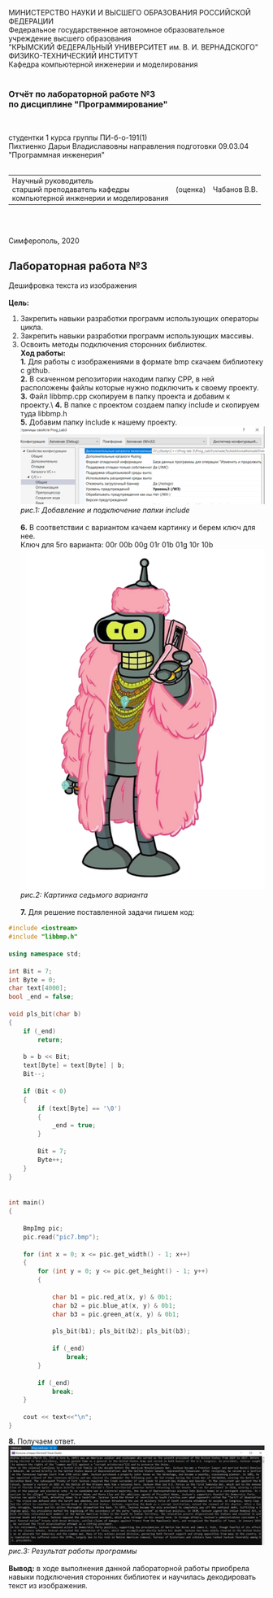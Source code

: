 МИНИСТЕРСТВО НАУКИ  И ВЫСШЕГО ОБРАЗОВАНИЯ РОССИЙСКОЙ ФЕДЕРАЦИИ  
Федеральное государственное автономное образовательное учреждение высшего образования  
"КРЫМСКИЙ ФЕДЕРАЛЬНЫЙ УНИВЕРСИТЕТ им. В. И. ВЕРНАДСКОГО"  
ФИЗИКО-ТЕХНИЧЕСКИЙ ИНСТИТУТ  
Кафедра компьютерной инженерии и моделирования
<br/><br/>

### Отчёт по лабораторной работе №3<br/> по дисциплине "Программирование"
<br/>

студентки 1 курса группы ПИ-б-о-191(1)  
Пихтиенко Дарьи Владиславовны
направления подготовки 09.03.04 "Программная инженерия"  
<br/>

<table>
<tr><td>Научный руководитель<br/> старший преподаватель кафедры<br/> компьютерной инженерии и моделирования</td>
<td>(оценка)</td>
<td>Чабанов В.В.</td>
</tr>
</table>
<br/><br/>

Симферополь, 2020

## Лабораторная работа №3
Дешифровка текста из изображения\
\
**Цель:** 
1. Закрепить навыки разработки программ использующих операторы цикла.
2. Закрепить навыки разработки программ использующих массивы.
3. Освоить методы подключения сторонних библиотек.
\
**Ход работы:**\
**1\.** Для работы с изображениями в формате bmp скачаем библиотеку с github.\
**2\.** В скаченном репозитории находим папку CPP, в ней расположены файлы которые нужно подключить к своему проекту.\
**3\.** Файл libbmp.cpp скопируем в папку проекта и добавим к проекту.\\
**4\.** В папке с проектом создаем папку include и скопируем туда libbmp.h\
**5\.** Добавим папку include к нашему проекту.\
![Рис.1 Добавление и подключение папки include](https://github.com/DaraPiht/Laba3/blob/master/Prog%20lab%203/Prog_Lab3/pic1.PNG)
*рис.1: Добавление и подключение папки include*\
\
**6\.** В соответствии с вариантом качаем картинку и берем ключ для нее.\
Ключ для 5го варианта: 00r 00b 00g 01r 01b 01g 10r 10b\
![Рис.2 Картинка седьмого варианта](https://github.com/DaraPiht/Laba3/blob/master/Prog%20lab%203/Prog_Lab3/pic7.bmp)\
*рис.2: Картинка седьмого варианта*\
\
**7\.** Для решение поставленной задачи пишем код:
```c++
#include <iostream>
#include "libbmp.h"

using namespace std;

int Bit = 7;  
int Byte = 0; 
char text[4000]; 
bool _end = false;

void pls_bit(char b) 
{
	if (_end)
		return; 

	b = b << Bit;
	text[Byte] = text[Byte] | b;
	Bit--;
	
	if (Bit < 0)
	{
		if (text[Byte] == '\0')
		{
			_end = true;
		}

		Bit = 7;
		Byte++;
	}
}


int main()
{

	BmpImg pic;
	pic.read("pic7.bmp");
	
	for (int x = 0; x <= pic.get_width() - 1; x++) 
	{
		for (int y = 0; y <= pic.get_height() - 1; y++)
		{

			char b1 = pic.red_at(x, y) & 0b1;
			char b2 = pic.blue_at(x, y) & 0b1;
			char b3 = pic.green_at(x, y) & 0b1;

			pls_bit(b1); pls_bit(b2); pls_bit(b3);

			if (_end)
				break;
		}

		if (_end)
			break;
	}

	cout << text<<"\n";
}
```
**8\.** Получаем ответ.\
![Рис.3 Результат работы программы](https://github.com/DaraPiht/Laba3/blob/master/Prog%20lab%203/Prog_Lab3/pic3.PNG)\
*рис.3: Результат работы программы*\
\
**Вывод:** в ходе выполнения данной лабораторной работы приобрела навыки подключения сторонних библиотек и научилась декодировать текст из изображения.

